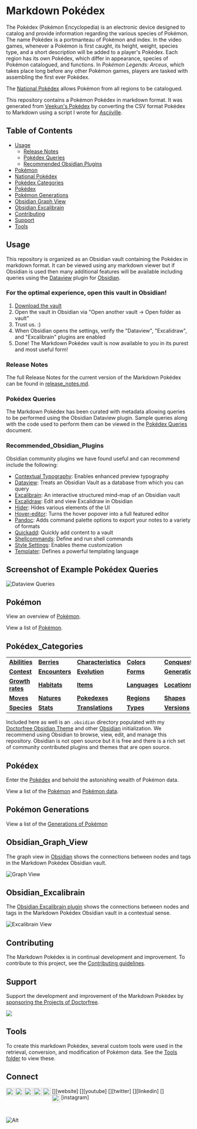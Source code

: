# Markdown Pokédex

The Pokédex (Pokémon Encyclopedia) is an electronic device designed to catalog and provide information regarding the various species of Pokémon. The name Pokédex is a portmanteau of Pokémon and index. In the video games, whenever a Pokémon is first caught, its height, weight, species type, and a short description will be added to a player's Pokédex. Each region has its own Pokédex, which differ in appearance, species of Pokémon catalogued, and functions. In *Pokémon Legends: Arceus*, which takes place long before any other Pokémon games, players are tasked with assembling the first ever Pokédex.

The [National Pokédex](national_pokedex.md) allows Pokémon from all regions to be catalogued.

This repository contains a Pokémon Pokédex in markdown format. It was generated from [Veekun's Pokédex](https://github.com/veekun/pokedex) by converting the CSV format Pokédex to Markdown using a script I wrote for [Asciiville](https://github.com/doctorfree/Asciiville.git).

## Table of Contents

- [Usage](#usage)
    - [Release Notes](release_notes.md)
    - [Pokédex Queries](pokedex_queries.md)
    - [Recommended Obsidian Plugins](#recommended_obsidian_plugins)
- [Pokémon](pokemon.md)
- [National Pokédex](national_pokedex.md)
- [Pokédex Categories](#pokédex_categories)
- [Pokédex](Pokedex/pokemon.md)
- [Pokémon Generations](generations.md)
- [Obsidian Graph View](#obsidian_graph_view)
- [Obsidian Excalibrain](#obsidian_excalibrain)
- [Contributing](CONTRIBUTING.md)
- [Support](#support)
- [Tools](#tools)

## Usage

This repository is organized as an Obsidian vault containing the Pokédex in markdown format. It can be viewed using any markdown viewer but if Obsidian is used then many additional features will be available including queries using the [Dataview](https://blacksmithgu.github.io/obsidian-dataview/) plugin for [Obsidian](https://obsidian.md/).

### **For the optimal experience, open this vault in Obsidian!**

1. [Download the vault](https://github.com/doctorfree/Pokedex-Markdown/releases/latest)
3. Open the vault in Obsidian via "Open another vault -> Open folder as vault"
4. Trust us. :) 
5. When Obsidian opens the settings, verify the "Dataview", "Excalidraw", and "Excalibrain" plugins are enabled
6. Done! The Markdown Pokédex vault is now available to you in its purest and most useful form!

### Release Notes

The full Release Notes for the current version of the Markdown Pokédex can be found in [release_notes.md](release_notes.md).

### Pokédex Queries

The Markdown Pokédex has been curated with metadata allowing queries to be performed using the Obsidian Dataview plugin. Sample queries along with the code used to perform them can be viewed in the [Pokédex Queries](pokedex_queries.md) document.

### Recommended_Obsidian_Plugins

Obsidian community plugins we have found useful and can recommend include the following:

- [Contextual Typography](https://github.com/mgmeyers/obsidian-contextual-typography): Enables enhanced preview typography
- [Dataview](https://github.com/blacksmithgu/obsidian-dataview): Treats an Obsidian Vault as a database from which you can query
- [Excalibrain](https://github.com/zsviczian/excalibrain): An interactive structured mind-map of an Obsidian vault
- [Excalidraw](https://github.com/zsviczian/obsidian-excalidraw-plugin): Edit and view Excalidraw in Obsidian
- [Hider](https://github.com/kepano/obsidian-hider): Hides various elements of the UI
- [Hover-editor](https://github.com/nothingislost/obsidian-hover-editor): Turns the hover popover into a full featured editor
- [Pandoc](https://github.com/OliverBalfour/obsidian-pandoc): Adds command palette options to export your notes to a variety of formats
- [Quickadd](https://github.com/chhoumann/quickadd): Quickly add content to a vault
- [Shellcommands](https://github.com/Taitava/obsidian-shellcommands): Define and run shell commands
- [Style Settings](https://github.com/mgmeyers/obsidian-style-settings): Enables theme customization
- [Templater](https://github.com/SilentVoid13/Templater): Defines a powerful templating language

## Screenshot of Example Pokédex Queries

![Dataview Queries](screenshots/dataview.png)

## Pokémon

View an overview of [Pokémon](pokemon.md).

View a list of [Pokémon](pokemon.md).

## Pokédex_Categories

|    |    |    |    |    |
|----|----|----|----|----|
| **[Abilities](Pokedex/abilities/abilities_index.md)** | **[Berries](Pokedex/berries/berries_index.md)** | **[Characteristics](Pokedex/characteristics/characteristics_index.md)** | **[Colors](Pokedex/colors/colors_index.md)** | **[Conquest](Pokedex/conquest/conquest_index.md)** |
| **[Contest](Pokedex/contest/contest_index.md)** | **[Encounters](Pokedex/encounters/encounters_index.md)** | **[Evolution](Pokedex/evolution/evolution_index.md)** | **[Forms](Pokedex/forms/forms_index.md)** | **[Generations](Pokedex/generations/generations_index.md)** |
| **[Growth rates](Pokedex/growth_rates/growth_rates_index.md)** | **[Habitats](Pokedex/habitats/habitats_index.md)** | **[Items](Pokedex/items/items_index.md)** | **[Languages](Pokedex/languages/languages_index.md)** | **[Locations](Pokedex/locations/locations_index.md)** |
| **[Moves](Pokedex/moves/moves_index.md)** | **[Natures](Pokedex/natures/natures_index.md)** | **[Pokedexes](Pokedex/pokedexes/pokedexes_index.md)** | **[Regions](Pokedex/regions/regions_index.md)** | **[Shapes](Pokedex/shapes/shapes_index.md)** |
| **[Species](Pokedex/species/species_index.md)** | **[Stats](Pokedex/stats/stats_index.md)** | **[Translations](Pokedex/translations/translations.md)** | **[Types](Pokedex/types/types_index.md)** | **[Versions](Pokedex/versions/versions_index.md)** |

Included here as well is an `.obsidian` directory populated with my [Doctorfree Obsidian Theme](https://github.com/doctorfree/Obsidian-Doctorfree) and other [Obsidian](https://obsidian.md) initialization. We recommend using Obsidian to browse, view, edit, and manage this repository. Obsidian is not open source but it is free and there is a rich set of community contributed plugins and themes that are open source.

## Pokédex

Enter the [Pokédex](Pokedex/pokemon.md) and behold the astonishing wealth of Pokémon data.

View a list of the [Pokémon](pokemon.md) and [Pokémon data](pokedex.md).

## Pokémon Generations

View a list of the [Generations of Pokémon](generations.md)

## Obsidian_Graph_View

The graph view in [Obsidian](https://obsidian.md) shows the connections between nodes and tags in the Markdown Pokédex Obsidian vault.

![Graph View](screenshots/graph-view.png)

## Obsidian_Excalibrain

The [Obsidian Excalibrain plugin](https://github.com/zsviczian/excalibrain) shows the connections between nodes and tags in the Markdown Pokédex Obsidian vault in a contextual sense.

![Excalibrain View](screenshots/Pokedex-Excalibrain.png)

## Contributing

The Markdown Pokédex is in continual development and improvement. To contribute to this project, see the [Contributing guidelines](CONTRIBUTING.md).

## Support

Support the development and improvement of the Markdown Pokédex by [sponsoring the Projects of Doctorfree](https://github.com/sponsors/doctorfree).

<a href="https://www.buymeacoffee.com/doctorfree"><img src="https://img.buymeacoffee.com/button-api/?text=Buy me a coffee&emoji=&slug=doctorfree&button_colour=5F7FFF&font_colour=ffffff&font_family=Lato&outline_colour=000000&coffee_colour=FFDD00"></a>

## Tools

To create this markdown Pokédex, several custom tools were used in the retrieval, conversion, and modification of Pokémon data. See the [Tools folder](Tools/README.md) to view these.

## Connect

[<img align="left" alt="ronrecord.com" width="22px" src="icons/globe.png" />][website]
[<img align="left" alt="doctorfree | YouTube" width="22px" src="icons/youtube.png" />][youtube]
[<img align="left" alt="ronrecord | Twitter" width="22px" src="icons/twitter.png" />][twitter]
[<img align="left" alt="ronrecord | LinkedIn" width="22px" src="icons/linkedin.png" />][linkedin]
[<img align="left" alt="doctorfree | Instagram" width="22px" src="icons/instagram.png" />][instagram]
<a rel="me" href="https://fosstodon.org/@doctorfree"><img align="left" alt="doctorfree | Mastodon" width="22px" src="icons/mastodon.png" /></a>

<br />


![Alt](https://repobeats.axiom.co/api/embed/eae4355f9fe2201b684418889a63d357beec6613.svg "Repobeats analytics image")
